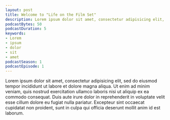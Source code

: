```yaml
---
layout: post
title: Welcome to "Life on the Film Set"
description: Lorem ipsum dolor sit amet, consectetur adipisicing elit, sed do eiusmod tempor incididunt ut labore et dolore magna aliqua.
podcastBytes: 50
podcastDuration: 5
keywords:
- Lorem
- ipsum
- dolor
- sit
- amet
podcastSeason: 1
podcastEpisode: 1
---
```


Lorem ipsum dolor sit amet, consectetur adipisicing elit, sed do eiusmod
tempor incididunt ut labore et dolore magna aliqua. Ut enim ad minim veniam,
quis nostrud exercitation ullamco laboris nisi ut aliquip ex ea commodo
consequat. Duis aute irure dolor in reprehenderit in voluptate velit esse
cillum dolore eu fugiat nulla pariatur. Excepteur sint occaecat cupidatat non
proident, sunt in culpa qui officia deserunt mollit anim id est laborum.
